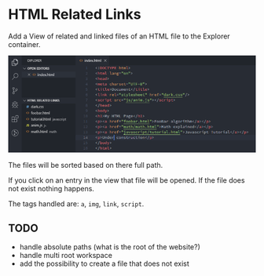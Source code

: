 # HTML Related Links

Add a View of related and linked files of an HTML file to the Explorer container.

![HTML Related Links View](images/html-related-links.png)

The files will be sorted based on there full path.

If you click on an entry in the view that file will be opened. If the file does not exist nothing happens.

The tags handled are: `a`, `img`, `link`, `script`.

## TODO
* handle absolute paths (what is the root of the website?)
* handle multi root workspace
* add the possibility to create a file that does not exist
